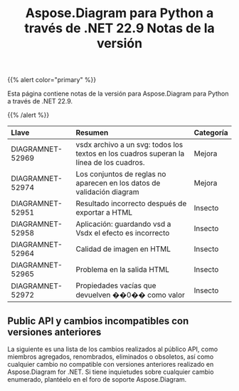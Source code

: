 ﻿---
title: Aspose.Diagram para Python a través de .NET 22.9 Notas de la versión
type: docs
weight: 18
url: /es/python-net/aspose-diagram-for-python-via-net-22-9-release-notes/
---
{{% alert color="primary" %}} 

Esta página contiene notas de la versión para Aspose.Diagram para Python a través de .NET 22.9.

{{% /alert %}} 

|**Llave**|**Resumen**|**Categoría**|
|:- |:- |:- |
|DIAGRAMNET-52969|vsdx archivo a un svg: todos los textos en los cuadros superan la línea de los cuadros.|Mejora|
|DIAGRAMNET-52974|Los conjuntos de reglas no aparecen en los datos de validación diagram|Mejora|
|DIAGRAMNET-52951|Resultado incorrecto después de exportar a HTML|Insecto|
|DIAGRAMNET-52958|Aplicación: guardando vsd a Vsdx el efecto es incorrecto|Insecto|
|DIAGRAMNET-52964|Calidad de imagen en HTML|Insecto|
|DIAGRAMNET-52965|Problema en la salida HTML|Insecto|
|DIAGRAMNET-52972|Propiedades vacías que devuelven ��0�� como valor|Insecto|

## **Public API y cambios incompatibles con versiones anteriores**
La siguiente es una lista de los cambios realizados al público API, como miembros agregados, renombrados, eliminados o obsoletos, así como cualquier cambio no compatible con versiones anteriores realizado en Aspose.Diagram for .NET. Si tiene inquietudes sobre cualquier cambio enumerado, plantéelo en el foro de soporte Aspose.Diagram.